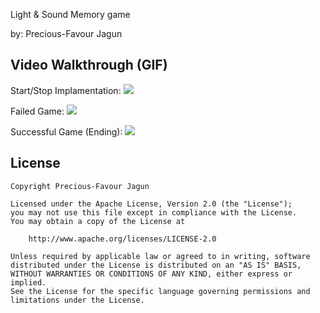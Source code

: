 Light & Sound Memory game

by: Precious-Favour Jagun

## Video Walkthrough (GIF)
Start/Stop Implamentation:
![](https://cdn.glitch.global/926ec6bd-76e5-4141-b278-f5a89259a011/ezgif.com-gif-maker.gif?v=1650174994434)

Failed Game:
![](https://cdn.glitch.global/926ec6bd-76e5-4141-b278-f5a89259a011/ezgif.com-gif-maker%20(1).gif?v=1650176272258)

Successful Game (Ending):
![](https://cdn.glitch.global/926ec6bd-76e5-4141-b278-f5a89259a011/ezgif.com-gif-maker%20(2).gif?v=1650176848469)



## License

    Copyright Precious-Favour Jagun

    Licensed under the Apache License, Version 2.0 (the "License");
    you may not use this file except in compliance with the License.
    You may obtain a copy of the License at

        http://www.apache.org/licenses/LICENSE-2.0

    Unless required by applicable law or agreed to in writing, software
    distributed under the License is distributed on an "AS IS" BASIS,
    WITHOUT WARRANTIES OR CONDITIONS OF ANY KIND, either express or implied.
    See the License for the specific language governing permissions and
    limitations under the License.
